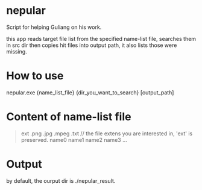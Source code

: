 # nepular
Script for helping Guliang on his work.


this app reads target file list from the specified name-list file, searches them in src dir
then copies hit files into output path, it also lists those were missing.


# How to use
nepular.exe {name_list_file} {dir_you_want_to_search} [output_path]


# Content of name-list file
>    ext .png .jpg .mpeg .txt // the file extens you are interested in, 'ext' is preserved.
>    name0
>    name1
>    name2
>    name3
>    ...


# Output
by default, the ourput dir is ./nepular_result.

